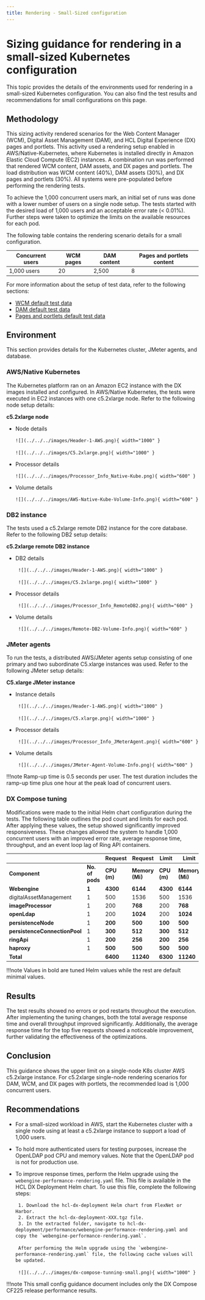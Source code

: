 ```yaml
---
title: Rendering - Small-Sized configuration
---
```


# Sizing guidance for rendering in a small-sized Kubernetes configuration

This topic provides the details of the environments used for rendering in a small-sized Kubernetes configuration. You can also find the test results and recommendations for small configurations on this page.

## Methodology

This sizing activity rendered scenarios for the Web Content Manager (WCM), Digital Asset Management (DAM), and HCL Digital Experience (DX) pages and portlets. This activity used a rendering setup enabled in AWS/Native-Kubernetes, where Kubernetes is installed directly in Amazon Elastic Cloud Compute (EC2) instances. A combination run was performed that rendered WCM content, DAM assets, and DX pages and portlets. The load distribution was WCM content (40%), DAM assets (30%), and DX pages and portlets (30%). All systems were pre-populated before performing the rendering tests.

To achieve the 1,000 concurrent users mark, an initial set of runs was done with a lower number of users on a single node setup. The tests started with the desired load of 1,000 users and an acceptable error rate (< 0.01%). Further steps were taken to optimize the limits on the available resources for each pod.

The following table contains the rendering scenario details for a small configuration. 

| Concurrent users     |  WCM pages         |  DAM content         |  Pages and portlets content   |
| -------------------- | ------------------ | -------------------- | ----------------------------- |
| 1,000 users          | 20                 | 2,500                |    8                          |

For more information about the setup of test data, refer to the following sections:

- [WCM default test data](./index.md#wcm-default-test-data)
- [DAM default test data](./index.md#dam-default-test-data)
- [Pages and portlets default test data](./index.md#pages-and-portlets-default-test-data)

## Environment

This section provides details for the Kubernetes cluster, JMeter agents, and database.

### AWS/Native Kubernetes

The Kubernetes platform ran on an Amazon EC2 instance with the DX images installed and configured. In AWS/Native Kubernetes, the tests were executed in EC2 instances with one c5.2xlarge node. Refer to the following node setup details:

**c5.2xlarge node**

- Node details

      ![](../../../images/Header-1-AWS.png){ width="1000" }
      
      ![](../../../images/C5.2xlarge.png){ width="1000" }

- Processor details

      ![](../../../images/Processor_Info_Native-Kube.png){ width="600" }

- Volume details

      ![](../../../images/AWS-Native-Kube-Volume-Info.png){ width="600" }

### DB2 instance

The tests used a c5.2xlarge remote DB2 instance for the core database. Refer to the following DB2 setup details:

**c5.2xlarge remote DB2 instance**

- DB2 details

       ![](../../../images/Header-1-AWS.png){ width="1000" }

       ![](../../../images/C5.2xlarge.png){ width="1000" }

- Processor details

       ![](../../../images/Processor_Info_RemoteDB2.png){ width="600" }

- Volume details

       ![](../../../images/Remote-DB2-Volume-Info.png){ width="600" }

### JMeter agents

To run the tests, a distributed AWS/JMeter agents setup consisting of one primary and two subordinate C5.xlarge instances was used. Refer to the following JMeter setup details:

**C5.xlarge JMeter instance**

- Instance details

       ![](../../../images/Header-1-AWS.png){ width="1000" }

       ![](../../../images/C5.xlarge.png){ width="1000" }

- Processor details

       ![](../../../images/Processor_Info_JMeterAgent.png){ width="600" }

- Volume details

       ![](../../../images/JMeter-Agent-Volume-Info.png){ width="600" }

!!!note
      Ramp-up time is 0.5 seconds per user. The test duration includes the ramp-up time plus one hour at the peak load of concurrent users.

### DX Compose tuning

Modifications were made to the initial Helm chart configuration during the tests. The following table outlines the pod count and limits for each pod. After applying these values, the setup showed significantly improved responsiveness. These changes allowed the system to handle 1,000 concurrent users with an improved error rate, average response time, throughput, and an event loop lag of Ring API containers.

|                               |                 | Request         | Request             | Limit           | Limit                |
|-------------------------------|-----------------|-----------------|---------------------|-----------------|----------------------|
| **Component**                 | **No. of pods** | **CPU (m)<br>** | **Memory (Mi)<br>** | **CPU (m)<br>** | **Memory (Mi)<br>**  |
| **Webengine**                 | **1**           | **4300**        | **6144**            | **4300**        | **6144**             |
| digitalAssetManagement        | 1               | 500             | 1536                | 500             | 1536                 |
| **imageProcessor**            | 1               | 200             | **768**             | 200             | **768**              |
| **openLdap**                  | 1               | 200             | **1024**            | 200             | **1024**             |
| **persistenceNode**           | 1               | **200**         | **500**             | **100**         | **500**              |
| **persistenceConnectionPool** | 1               | **300**         | **512**             | **300**         | **512**              |
| **ringApi**                   | 1               | **200**         | **256**             | **200**         | **256**              |
| **haproxy**                   | 1               | **500**         | **500**             | **500**         | **500**              |
| **Total**                     |                 | **6400**        | **11240**           | **6300**        | **11240**            |

!!!note
     Values in bold are tuned Helm values while the rest are default minimal values.

## Results

 The test results showed no errors or pod restarts throughout the execution. After implementing the tuning changes, both the total average response time and overall throughput improved significantly. Additionally, the average response time for the top five requests showed a noticeable improvement, further validating the effectiveness of the optimizations.

## Conclusion

This guidance shows the upper limit on a single-node K8s cluster AWS c5.2xlarge instance. For c5.2xlarge single-node rendering scenarios for DAM, WCM, and DX pages with portlets, the recommended load is 1,000 concurrent users.

## Recommendations

- For a small-sized workload in AWS, start the Kubernetes cluster with a single node using at least a c5.2xlarge instance to support a load of 1,000 users.

- To hold more authenticated users for testing purposes, increase the OpenLDAP pod CPU and memory values. Note that the OpenLDAP pod is not for production use.

- To improve response times, perform the Helm upgrade using the `webengine-performance-rendering.yaml` file. This file is available in the HCL DX Deployment Helm chart. To use this file, complete the following steps:

       1. Download the hcl-dx-deployment Helm chart from FlexNet or Harbor.
       2. Extract the hcl-dx-deployment-XXX.tgz file.
       3. In the extracted folder, navigate to hcl-dx-deployment/performance/webengine-performance-rendering.yaml and copy the `webengine-performance-rendering.yaml`.

       After performing the Helm upgrade using the `webengine-performance-rendering.yaml` file, the following cache values will be updated.

       ![](../../../images/dx-compose-tunning-small.png){ width="1000" }

!!!note
     This small config guidance document includes only the DX Compose CF225 release performance results.